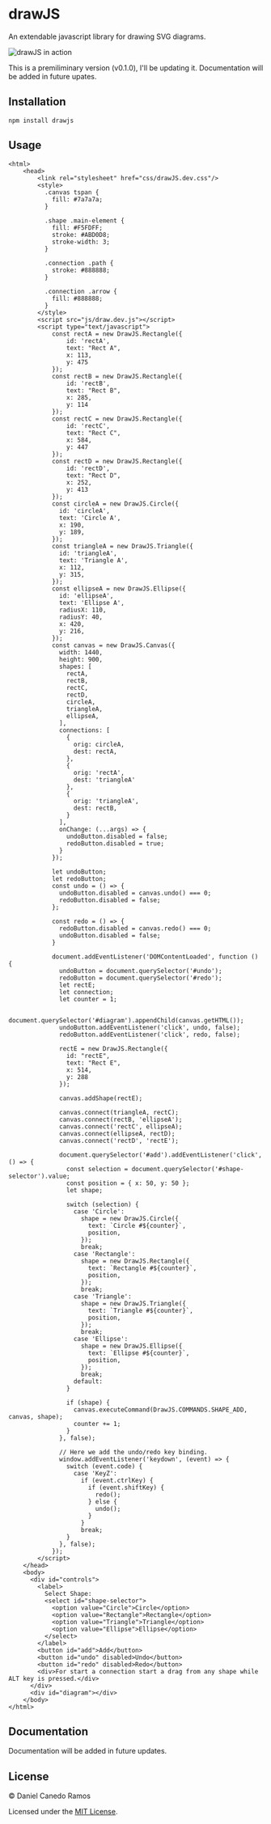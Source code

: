 # drawJS
An extendable javascript library for drawing SVG diagrams.

![drawJS in action](screenshot/drawjs.gif)

This is a premiliminary version (v0.1.0), I'll be updating it. Documentation will be added in future upates.

## Installation
    npm install drawjs

## Usage
    <html>
        <head>
            <link rel="stylesheet" href="css/drawJS.dev.css"/>
            <style>
              .canvas tspan {
                fill: #7a7a7a;
              }

              .shape .main-element {
                fill: #F5FDFF;
                stroke: #ABD0D8;
                stroke-width: 3;
              }

              .connection .path {
                stroke: #888888;
              }

              .connection .arrow {
                fill: #888888;
              }
            </style>
            <script src="js/draw.dev.js"></script>
            <script type="text/javascript">
                const rectA = new DrawJS.Rectangle({
                    id: 'rectA',
                    text: "Rect A",
                    x: 113,
                    y: 475
                });
                const rectB = new DrawJS.Rectangle({
                    id: 'rectB',
                    text: "Rect B",
                    x: 285,
                    y: 114
                });
                const rectC = new DrawJS.Rectangle({
                    id: 'rectC',
                    text: "Rect C",
                    x: 584,
                    y: 447
                });
                const rectD = new DrawJS.Rectangle({
                    id: 'rectD',
                    text: "Rect D",
                    x: 252,
                    y: 413
                });
                const circleA = new DrawJS.Circle({
                  id: 'circleA',
                  text: 'Circle A',
                  x: 190,
                  y: 189,
                });
                const triangleA = new DrawJS.Triangle({
                  id: 'triangleA',
                  text: 'Triangle A',
                  x: 112,
                  y: 315,
                });
                const ellipseA = new DrawJS.Ellipse({
                  id: 'ellipseA',
                  text: 'Ellipse A',
                  radiusX: 110,
                  radiusY: 40,
                  x: 420,
                  y: 216,
                });
                const canvas = new DrawJS.Canvas({
                  width: 1440,
                  height: 900,
                  shapes: [
                    rectA,
                    rectB,
                    rectC,
                    rectD,
                    circleA,
                    triangleA,
                    ellipseA,
                  ],
                  connections: [
                    {
                      orig: circleA,
                      dest: rectA,
                    },
                    {
                      orig: 'rectA',
                      dest: 'triangleA'
                    },
                    {
                      orig: 'triangleA',
                      dest: rectB,
                    }
                  ],
                  onChange: (...args) => {
                    undoButton.disabled = false;
                    redoButton.disabled = true;
                  }
                });

                let undoButton;
                let redoButton;
                const undo = () => {
                  undoButton.disabled = canvas.undo() === 0;
                  redoButton.disabled = false;
                };

                const redo = () => {
                  redoButton.disabled = canvas.redo() === 0;
                  undoButton.disabled = false;
                }

                document.addEventListener('DOMContentLoaded', function () {
                  undoButton = document.querySelector('#undo');
                  redoButton = document.querySelector('#redo');
                  let rectE;
                  let connection;
                  let counter = 1;

                  document.querySelector('#diagram').appendChild(canvas.getHTML());
                  undoButton.addEventListener('click', undo, false);
                  redoButton.addEventListener('click', redo, false);

                  rectE = new DrawJS.Rectangle({
                    id: "rectE",
                    text: "Rect E",
                    x: 514,
                    y: 288
                  });

                  canvas.addShape(rectE);

                  canvas.connect(triangleA, rectC);
                  canvas.connect(rectB, 'ellipseA');
                  canvas.connect('rectC', ellipseA);
                  canvas.connect(ellipseA, rectD);
                  canvas.connect('rectD', 'rectE');

                  document.querySelector('#add').addEventListener('click', () => {
                    const selection = document.querySelector('#shape-selector').value;
                    const position = { x: 50, y: 50 };
                    let shape;

                    switch (selection) {
                      case 'Circle':
                        shape = new DrawJS.Circle({
                          text: `Circle #${counter}`,
                          position,
                        });
                        break;
                      case 'Rectangle':
                        shape = new DrawJS.Rectangle({
                          text: `Rectangle #${counter}`,
                          position,
                        });
                        break;
                      case 'Triangle':
                        shape = new DrawJS.Triangle({
                          text: `Triangle #${counter}`,
                          position,
                        });
                        break;
                      case 'Ellipse':
                        shape = new DrawJS.Ellipse({
                          text: `Ellipse #${counter}`,
                          position,
                        });
                        break;
                      default:
                    }

                    if (shape) {
                      canvas.executeCommand(DrawJS.COMMANDS.SHAPE_ADD, canvas, shape);
                      counter += 1;
                    }
                  }, false);

                  // Here we add the undo/redo key binding.
                  window.addEventListener('keydown', (event) => {
                    switch (event.code) {
                      case 'KeyZ':
                        if (event.ctrlKey) {
                          if (event.shiftKey) {
                            redo();
                          } else {
                            undo();
                          }
                        }
                        break;
                    }
                  }, false);
                });
            </script>
        </head>
        <body>
          <div id="controls">
            <label>
              Select Shape:
              <select id="shape-selector">
                <option value="Circle">Circle</option>
                <option value="Rectangle">Rectangle</option>
                <option value="Triangle">Triangle</option>
                <option value="Ellipse">Ellipse</option>
              </select>
            </label>
            <button id="add">Add</button>
            <button id="undo" disabled>Undo</button>
            <button id="redo" disabled>Redo</button>
            <div>For start a connection start a drag from any shape while ALT key is pressed.</div>
          </div>
          <div id="diagram"></div>
        </body>
    </html>
## Documentation
  Documentation will be added in future updates.
## License
© Daniel Canedo Ramos

Licensed under the [MIT License](LICENSE).
